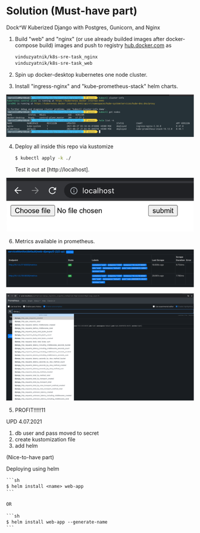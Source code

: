 # Solution (Must-have part)

Dock^W Kuberized Django with Postgres, Gunicorn, and Nginx

1. Build "web" and "nginx" (or use already builded images after docker-compose build) images and push to registry [hub.docker.com](https://hub.docker.com/u/vinduzyatnik) as

    ```sh
    vinduzyatnik/k8s-sre-task_nginx
    vinduzyatnik/k8s-sre-task_web
    ```

2. Spin up docker-desktop kubernetes one node cluster.


3. Install "ingress-nginx" and "kube-prometheus-stack" helm charts.


![picture](img/start_conditions.png)

4. Deploy all inside this repo via kustomize

    ```sh
    $ kubectl apply -k ./
    ```

    Test it out at [http://localhost].

![picture](img/app.png)

6. Metrics available in prometheus.


![picture](img/prom.png)

![picture](img/metrics.png)

5. PROFIT!!!!!11

UPD 4.07.2021

1. db user and pass moved to secret
2. create kustomization file
3. add helm 

(Nice-to-have part)

Deploying using helm 

    ```sh
    $ helm install <name> web-app
    ```

    OR

    ```sh
    $ helm install web-app --generate-name
    ```